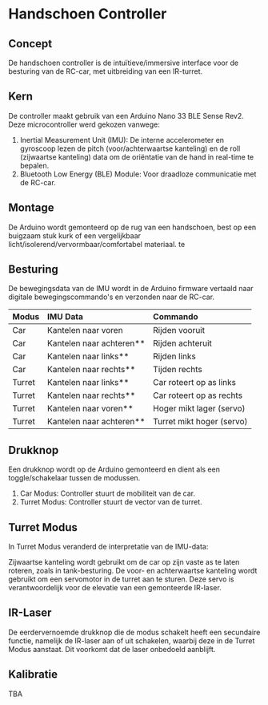 # Handschoen Controller

## Concept
De handschoen controller is de intuïtieve/immersive interface voor de besturing van de RC-car, met uitbreiding van een IR-turret.

## Kern
De controller maakt gebruik van een Arduino Nano 33 BLE Sense Rev2. Deze microcontroller werd gekozen vanwege:
1.  Inertial Measurement Unit (IMU): De interne accelerometer en gyroscoop lezen de pitch (voor/achterwaartse kanteling) en de roll (zijwaartse kanteling) data om de oriëntatie van de hand in real-time te bepalen.
2.  Bluetooth Low Energy (BLE) Module: Voor draadloze communicatie met de RC-car.

## Montage
De Arduino wordt gemonteerd op de rug van een handschoen, best op een buigzaam stuk kurk of een vergelijkbaar licht/isolerend/vervormbaar/comfortabel materiaal. te 

## Besturing

De bewegingsdata van de IMU wordt in de Arduino firmware vertaald naar digitale bewegingscommando's en verzonden naar de RC-car.

| Modus | IMU Data | Commando |
| :--- | :--- | :--- |
| Car | Kantelen naar voren | Rijden vooruit |
| Car | Kantelen naar achteren** | Rijden achteruit |
| Car | Kantelen naar links** | Rijden links |
| Car | Kantelen naar rechts** | Tijden rechts |
| Turret | Kantelen naar links** | Car roteert op as links |
| Turret | Kantelen naar rechts** | Car roteert op as rechts |
| Turret | Kantelen naar voren** | Hoger mikt lager (servo) |
| Turret | Kantelen naar achteren** | Turret mikt hoger (servo) |

## Drukknop
Een drukknop wordt op de Arduino gemonteerd en dient als een toggle/schakelaar tussen de modussen.

1.  Car Modus: Controller stuurt de mobiliteit van de car.
2.  Turret Modus: Controller stuurt de vector van de turret.

## Turret Modus
In Turret Modus veranderd de interpretatie van de IMU-data:

Zijwaartse kanteling wordt gebruikt om de car op zijn vaste as te laten roteren, zoals in tank-besturing.
De voor- en achterwaartse kanteling wordt gebruikt om een servomotor in de turret aan te sturen. Deze servo is verantwoordelijk voor de elevatie van een gemonteerde IR-laser.

## IR-Laser
De eerdervernoemde drukknop die de modus schakelt heeft een secundaire functie, namelijk de IR-laser aan of uit schakelen, waarbij deze in de Turret Modus aanstaat.
Dit voorkomt dat de laser onbedoeld aanblijft.

## Kalibratie
TBA